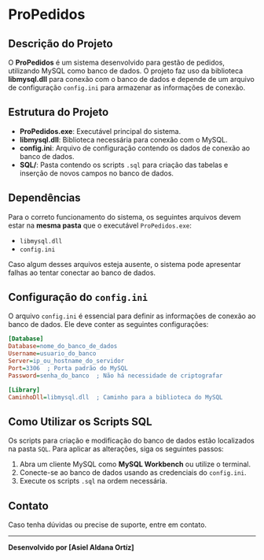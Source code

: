 # ProPedidos

## Descrição do Projeto
O **ProPedidos** é um sistema desenvolvido para gestão de pedidos, utilizando MySQL como banco de dados. O projeto faz uso da biblioteca **libmysql.dll** para conexão com o banco de dados e depende de um arquivo de configuração `config.ini` para armazenar as informações de conexão.

## Estrutura do Projeto

- **ProPedidos.exe**: Executável principal do sistema.
- **libmysql.dll**: Biblioteca necessária para conexão com o MySQL.
- **config.ini**: Arquivo de configuração contendo os dados de conexão ao banco de dados.
- **SQL/**: Pasta contendo os scripts `.sql` para criação das tabelas e inserção de novos campos no banco de dados.

## Dependências
Para o correto funcionamento do sistema, os seguintes arquivos devem estar na **mesma pasta** que o executável `ProPedidos.exe`:

- `libmysql.dll`
- `config.ini`

Caso algum desses arquivos esteja ausente, o sistema pode apresentar falhas ao tentar conectar ao banco de dados.

## Configuração do `config.ini`
O arquivo `config.ini` é essencial para definir as informações de conexão ao banco de dados. Ele deve conter as seguintes configurações:

```ini
[Database]
Database=nome_do_banco_de_dados
Username=usuario_do_banco
Server=ip_ou_hostname_do_servidor
Port=3306  ; Porta padrão do MySQL
Password=senha_do_banco  ; Não há necessidade de criptografar

[Library]
CaminhoDll=libmysql.dll  ; Caminho para a biblioteca do MySQL
```

## Como Utilizar os Scripts SQL
Os scripts para criação e modificação do banco de dados estão localizados na pasta `SQL`. Para aplicar as alterações, siga os seguintes passos:

1. Abra um cliente MySQL como **MySQL Workbench** ou utilize o terminal.
2. Conecte-se ao banco de dados usando as credenciais do `config.ini`.
3. Execute os scripts `.sql` na ordem necessária.

## Contato
Caso tenha dúvidas ou precise de suporte, entre em contato.

---
**Desenvolvido por [Asiel Aldana Ortíz]**
